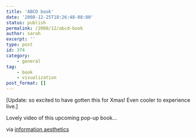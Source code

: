 ```yaml
---
title: 'ABCD book'
date: '2008-12-25T18:26:48-08:00'
status: publish
permalink: /2008/12/abcd-book
author: sarah
excerpt: ''
type: post
id: 374
category:
    - general
tag:
    - book
    - visualization
post_format: []
---
```

\[Update: so excited to have gotten this for Xmas! Even cooler to experience live.\]

Lovely video of this upcoming pop-up book…

via [information aesthetics](http://infosthetics.com/archives/2008/03/abc_in_3d_book.html)